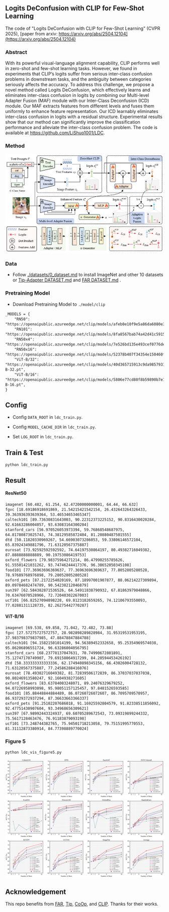 ## Logits DeConfusion with CLIP for Few-Shot Learning

The code of "Logits DeConfusion with CLIP for Few-Shot Learning" (CVPR 2025), [paper from arxiv: https://arxiv.org/abs/2504.12104](https://arxiv.org/abs/2504.12104)


### Abstract

With its powerful visual-language alignment capability, CLIP performs well in zero-shot and few-shot learning tasks. However, we found in experiments that CLIP’s logits suffer from serious inter-class confusion problems in downstream tasks, and the ambiguity between categories seriously affects the accuracy. To address this challenge, we propose a novel method called Logits DeConfusion, which effectively learns and eliminates inter-class confusion in logits by combining our Multi-level Adapter Fusion (MAF) module with our Inter-Class Deconfusion (ICD) module. Our MAF extracts features from different levels and fuses them uniformly to enhance feature representation. Our ICD learnably eliminates inter-class confusion in logits with a residual structure. Experimental results show that our method can significantly improve the classification performance and alleviate the inter-class confusion problem. The code is available at https://github.com/LiShuo1001/LDC.


### Method

![Overall architecture of our LDC](./result/vis/arch.png)


### Data

* Follow [./datasets/0_dataset.md](./datasets/0_dataset.md) to install ImageNet and other 10 datasets or [Tip-Adapter DATASET.md](https://github.com/gaopengcuhk/Tip-Adapter/blob/main/DATASET.md) and [FAR DATASET.md](https://github.com/WideStars/FAR/blob/main/doc/DATASET.md) .


### Pretraining Model

* Download Pretraining Model to `./model/clip`

```
_MODELS = {
    "RN50": "https://openaipublic.azureedge.net/clip/models/afeb0e10f9e5a86da6080e35cf09123aca3b358a0c3e3b6c78a7b63bc04b6762/RN50.pt",
    "RN101": "https://openaipublic.azureedge.net/clip/models/8fa8567bab74a42d41c5915025a8e4538c3bdbe8804a470a72f30b0d94fab599/RN101.pt",
    "RN50x4": "https://openaipublic.azureedge.net/clip/models/7e526bd135e493cef0776de27d5f42653e6b4c8bf9e0f653bb11773263205fdd/RN50x4.pt",
    "RN50x16": "https://openaipublic.azureedge.net/clip/models/52378b407f34354e150460fe41077663dd5b39c54cd0bfd2b27167a4a06ec9aa/RN50x16.pt",
    "ViT-B/32": "https://openaipublic.azureedge.net/clip/models/40d365715913c9da98579312b702a82c18be219cc2a73407c4526f58eba950af/ViT-B-32.pt",
    "ViT-B/16": "https://openaipublic.azureedge.net/clip/models/5806e77cd80f8b59890b7e101eabd078d9fb84e6937f9e85e4ecb61988df416f/ViT-B-16.pt",
}
```


## Config

* Config `DATA_ROOT` in `ldc_train.py`.

* Config `MODEL_CACHE_DIR` in `ldc_train.py`.

* Set `LOG_ROOT` in `ldc_train.py`.


## Train & Test

```
python ldc_train.py
```


## Result


#### ResNet50


```
imagenet [60.482, 61.254, 62.47200000000001, 64.44, 66.632]
fgvc [18.69186918691869, 21.54215421542154, 26.432643264326433, 39.363936393639364, 53.46534653465347]
caltech101 [89.73630831643003, 90.22312373225152, 90.8316430020284, 92.61663286004057, 93.63083164300204]
stanford_cars [56.970526053973394, 59.76868548687975, 64.81780873025743, 74.38129585872404, 81.20880487501555]
dtd [50.11820330969267, 54.66903073286053, 59.33806146572104, 65.83924349881796, 71.63120567375887]
eurosat [73.92592592592592, 74.64197530864197, 80.49382716049382, 87.8888888888889, 90.19753086419753]
oxford_flowers [79.98375964271214, 86.47990255785626, 91.55501421031262, 93.74746244417376, 96.38652050345108]
food101 [77.36963696369637, 77.36963696369637, 77.8052805280528, 78.97689768976898, 79.28052805280528]
oxford_pets [87.2172254020169, 87.18997001907877, 88.06214227309894, 89.09784682474789, 90.54238212046879]
sun397 [62.584382871536526, 64.54911838790932, 67.81863979848866, 70.63476070528966, 72.72040302267003]
ucf101 [66.82527094898228, 69.8123182659265, 74.12106793550093, 77.02881311128735, 82.26275442770287]
```

#### ViT-B/16

```
imagenet [69.538, 69.858, 71.042, 72.482, 73.88]
fgvc [27.57275727572757, 28.982898289828984, 31.95319531953195, 37.983798379837985, 47.88478847884788]
caltech101 [94.15821501014199, 94.56389452332658, 95.25354969574038, 95.86206896551724, 96.63286004056795]
stanford_cars [68.23778137047631, 70.74990672801891, 75.12747170749907, 79.69158064917299, 84.20594453426192]
dtd [58.333333333333336, 62.174940898345156, 66.43026004728132, 71.63120567375887, 77.24586288416076]
eurosat [78.49382716049382, 81.72839506172839, 86.37037037037038, 90.80246913580247, 92.1604938271605]
oxford_flowers [83.63784003248071, 89.24076329679252, 94.07226958993098, 95.98051157125457, 97.8481526593585]
food101 [85.88448844884489, 86.07260726072607, 86.7095709570957, 86.93729372937294, 87.36633663366337]
oxford_pets [91.25102207686018, 91.16925592804579, 91.82338511856092, 92.47751430907604, 93.34968656309621]
sun397 [67.98992443324937, 69.60705289672543, 73.09319899244332, 75.5617128463476, 76.91183879093198]
ucf101 [73.248744382765, 75.94501718213058, 79.75151995770553, 81.31112873380914, 84.77398889770024]
```


### Figure 5

```
python ldc_vis_figure5.py
```

![Figure5](./result/vis/Figure5.png)



## Acknowledgement

This repo benefits from [FAR](https://github.com/WideStars/FAR), [Tip](https://github.com/gaopengcuhk/Tip-Adapter), [CoOp](https://github.com/KaiyangZhou/CoOp), and [CLIP](https://github.com/openai/CLIP). Thanks for their works.



